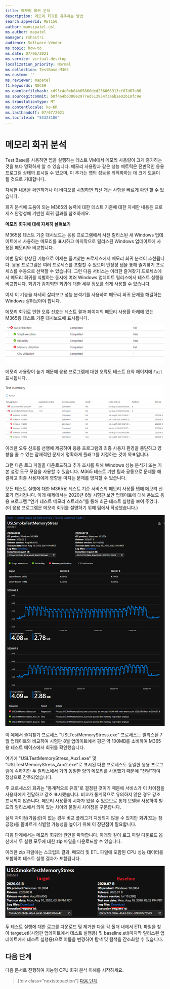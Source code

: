 ```yaml
---
title: 메모리 회귀 분석
description: 메모리 회귀를 유추하는 방법
search.appverid: MET150
author: mansipatel-usl
ms.author: mapatel
manager: rshastri
audience: Software-Vendor
ms.topic: how-to
ms.date: 07/06/2021
ms.service: virtual-desktop
localization_priority: Normal
ms.collection: TestBase-M365
ms.custom: ''
ms.reviewer: mapatel
f1.keywords: NOCSH
ms.openlocfilehash: cd95c4e0eb04b05860ded256066913cf87d67e86
ms.sourcegitcommit: b0f464b6300e2977ed51395473a6b2e02b18fc9e
ms.translationtype: MT
ms.contentlocale: ko-KR
ms.lasthandoff: 07/07/2021
ms.locfileid: "53323106"
---
```

# <a name="memory-regression-analysis"></a>메모리 회귀 분석

Test Base를 사용하면 앱을 실행하는 테스트 VM에서 메모리 사용량이 크게 증가하는 것을 보다 명확하게 알 수 있습니다. 메모리 사용량과 같은 성능 메트릭은 전반적인 응용 프로그램 상태의 표시일 수 있으며, 이 추가는 앱의 성능을 최적화하는 데 크게 도움이 될 것으로 기대합니다.

자세한 내용을 확인하거나 이 비디오를 시청하면 최신 개선 사항을 빠르게 확인 할 수 있습니다. 

회귀 분석에 도움이 되는 M365의 능력에 대한 테스트 기준에 대한 자세한 내용은 프로세스 안정성에 기반한 회귀 결과를 참조하세요.

<b>메모리 회귀에 대해 자세히 살펴보기</b>

M365용 테스트 기준 대시보드는 응용 프로그램에서 사전 릴리스된 새 Windows 업데이트에서 사용하는 메모리를 표시하고 마지막으로 릴리스된 Windows 업데이트에 사용된 메모리와 비교합니다. 

이번 달의 향상된 기능으로 이제는 즐겨찾는 프로세스에서 메모리 회귀 분석이 추천됩니다. 응용 프로그램은 여러 프로세스를 포함할 수 있으며 안정성 탭을 통해 즐겨찾기 프로세스를 수동으로 선택할 수 있습니다. 그런 다음 서비스는 이러한 즐겨찾기 프로세스에서 메모리 회귀를 식별하는 동시에 여러 Windows 업데이트 릴리스에서 테스트 실행을 비교합니다. 회귀가 감지되면 회귀에 대한 세부 정보를 쉽게 사용할 수 있습니다.

이제 이 기능을 자세히 살펴보고 성능 분석기를 사용하여 메모리 회귀 문제를 해결하는 Windows 살펴보아야 합니다.

메모리 회귀로 인한 오류 신호는 테스트 결과 페이지의 메모리 사용률 아래에 있는 M365용 테스트 기준 대시보드에 표시됩니다.

![메모리 사용률 결과](Media/01_memory-utilization-results.png)


메모리 사용량이 높기 때문에 응용 프로그램에 대한 오류도 테스트 요약 페이지에 ```Fail``` 표시됩니다.

![요약 결과 테스트](Media/02_test-summary.png)

이러한 오류 신호를 선행에 제공하여 응용 프로그램의 최종 사용자 환경을 중단하고 영향을 줄 수 있는 잠재적인 문제에 명확하게 플래그를 지정하는 것이 목표입니다. 

그런 다음 로그 파일을 다운로드하고 추가 조사를 위해 Windows 성능 분석기 또는 기본 설정 도구 모음을 사용할 수 있습니다. M365 테스트 기반 팀과 공동으로 문제를 해결하고 최종 사용자에게 영향을 미치는 문제를 방지할 수 있습니다.

모든 테스트 실행에 대한 M365용 테스트 기준 서비스의 메모리 사용률 탭에 메모리 신호가 캡처됩니다. 아래 예제에서는 2020년 8월 시험판 보안 업데이트에 대해 온보드 응용 프로그램 "연기 테스트 메모리 스트레스"를 통해 최근 테스트 실행을 보여 주었다. (이 응용 프로그램은 메모리 회귀를 설명하기 위해 팀에서 작성했습니다.)

![메모리 회귀 결과](Media/03_memory-regression%20comparison.png)

이 예에서 즐겨찾기 프로세스 "USLTestMemoryStress.exe" 프로세스는 릴리스된 7월 업데이트와 비교하여 시험판 8월 업데이트에서 평균 약 100MB를 소비하여 M365용 테스트 베이스에서 회귀를 확인했습니다. 

여기에 "USLTestMemoryStress_Aux1.exe" 및 "USLTestMemoryStress_Aux2.exe"로 표시된 다른 프로세스도 동일한 응용 프로그램에 속하지만 두 릴리스에서 거의 동일한 양의 메모리를 사용했기 때문에 "전달"하여 정상으로 간주되었습니다.

주 프로세스의 회귀는 "통계적으로 유의"로 결정된 것이기 때문에 서비스가 이 차이점을 사용자에게 전달하고 강조 표시했습니다. 비교가 통계적으로 유의하지 않은 경우 강조 표시되지 않습니다. 메모리 사용률이 시차가 있을 수 있으므로 통계 모델을 사용하여 빌드와 릴리스에서 의미 있는 차이와 불일치 차이점을 구분합니다. 

실제 차이점(가음성)이 없는 경우 비교 플래그가 지정되지 않을 수 있지만 회귀(또는 참 긍정)를 올바르게 식별할 가능성을 높이기 위해 이 장단점이 필요합니다.

다음 단계에서는 메모리 회귀의 원인을 파악합니다. 아래와 같이 로그 파일 다운로드 옵션에서 두 실행 모두에 대한 zip 파일을 다운로드할 수 있습니다. 

이러한 zip 파일에는 스크립트 결과, 메모리 및 ETL 파일에 포함된 CPU 성능 데이터를 포함하여 테스트 실행 결과가 포함됩니다.

![메모리 회귀 테스트 파일](Media/04_memory-regression-test-files.png)

두 테스트 실행에 대한 로그를 다운로드 및 제거한 다음 각 폴더 내에서 ETL 파일을 찾아 target.etl(시험판 업데이트에서 테스트 실행용) 및 baseline.etl(마지막 릴리스된 업데이트에서 테스트 실행용)으로 이름을 변경하여 탐색 및 탐색을 간소화할 수 있습니다.
 
## <a name="next-steps"></a>다음 단계

다음 문서로 진행하여 지능형 CPU 회귀 분석 이해를 시작하세요.
> [!div class="nextstepaction"]
> [다음 단계](cpu.md)

<!---
Add button for next page
-->
